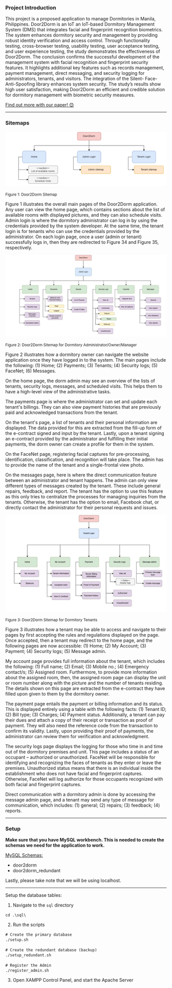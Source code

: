 ### Project Introduction

This project is a proposed application to manage Dormitories in Manila, Philippines. Door2Dorm is an IoT an IoT-based Dormitory Management System (DMS) that integrates facial and fingerprint recognition biometrics. The system enhances dormitory security and management by providing robust identity verification and access control. Through functionality testing, cross-browser testing, usability testing, user acceptance testing, and user experience testing, the study demonstrates the effectiveness of Door2Dorm. The conclusion confirms the successful development of the management system with facial recognition and fingerprint security features. It highlights additional key features such as records management, payment management, direct messaging, and security logging for administrators, tenants, and visitors. The integration of the Silent- Face-Anti-Spoofing library enhances system security. The study’s results show high user satisfaction, making Door2Dorm an efficient and credible solution for dormitory management with biometric security measures.

<a href="https://ieeexplore.ieee.org/document/10366658">Find out more with our paper! 😊</a>

---

### Sitemaps

<img src="assets/images/door2dorm_sitemap.png" alt="Door2Dorm Sitemap">

<small>Figure 1: Door2Dorm Sitemap</small>

Figure 1 illustrates the overall main pages of the Door2Dorm application. Any user can 
view the home page, which contains sections about the list of available rooms with displayed 
pictures, and they can also schedule visits. Admin login is where the dormitory administrator can 
log in by using the credentials provided by the system developer. At the same time, the tenant login 
is for tenants who can use the credentials provided by the administrator. On each login page, once
a user (admin or tenant) successfully logs in, then they are redirected to Figure 34 and Figure 35, 
respectively.


<img src="assets/images/door2dorm_sitemap-admin.png" alt="Door2Dorm Sitemap for Admin">

<small>Figure 2: Door2Dorm Sitemap for Dormitory Administrator/Owner/Manager</small>

Figure 2 illustrates how a dormitory owner can navigate the website application once they 
have logged in to the system. The main pages include the following: (1) Home; (2) Payments; (3) 
Tenants; (4) Security logs; (5) FaceNet; (6) Messages. 

On the home page, the dorm admin may see an overview of the lists of tenants, security 
logs, messages, and scheduled visits. This helps them to have a high-level view of the 
administrative tasks. 

The payments page is where the administrator can set and update each tenant's billings. 
They can also view payment histories that are previously paid and acknowledged transactions from 
the tenant. 

On the tenant's page, a list of tenants and their personal information are displayed. The data 
provided for this are extracted from the fill-up form of the e-contract signed and input by the tenant. 
Lastly, upon a tenant signing an e-contract provided by the administrator and fulfilling their initial 
payments, the dorm owner can create a profile for them in the system. 

On the FaceNet page, registering facial captures for pre-processing, identification, 
classification, and recognition will take place. The admin has to provide the name of the tenant 
and a single-frontal view photo. 

On the messages page, here is where the direct communication feature between an 
administrator and tenant happens. The admin can only view different types of messages created 
by the tenant. These include general repairs, feedback, and report. The tenant has the option to use 
this feature as this only tries to centralize the processes for managing inquiries from the tenants. 
Otherwise, the tenant has the option to email, Facebook chat, or directly contact the administrator 
for their personal requests and issues.

<img src="assets/images/door2dorm_sitemap-tenant.png" alt="Door2Dorm Sitemap for Tenants">

<small>Figure 3: Door2Dorm Sitemap for Dormitory Tenants</small>

Figure 3 illustrates how a tenant may be able to access and navigate to their pages by first 
accepting the rules and regulations displayed on the page. Once accepted, then a tenant may 
redirect to the home page, and the following pages are now accessible: (1) Home; (2) My Account; 
(3) Payment; (4) Security logs; (5) Message admin. 

My account page provides full information about the tenant, which includes the following: 
(1) Full name; (2) Email; (3) Mobile no.; (4) Emergency contact/s; (5) Assigned room. 
Furthermore, to provide more information about the assigned room, then, the assigned room page 
can display the unit or room number along with the picture and the number of tenants residing. 
The details shown on this page are extracted from the e-contract they have filled upon given to 
them by the dormitory owner. 

The payment page entails the payment or billing information and its status. This is 
displayed entirely using a table with the following facts: (1) Tenant ID; (2) Bill type; (3) Charges; 
(4) Payment status. Additionally, a tenant can pay their dues and attach a copy of their receipt or 
transaction as proof of payment. They will also need the reference code from the transaction to 
confirm its validity. Lastly, upon providing their proof of payments, the administrator can review 
them for verification and acknowledgment. 

The security logs page displays the logging for those who time in and time out of the 
dormitory premises and unit. This page includes a status of an occupant – authorized or 
unauthorized. FaceNet will be responsible for identifying and recognizing the faces of tenants as 
they enter or leave the premises. Unauthorized status means that there is an individual inside the 
establishment who does not have facial and fingerprint captures. Otherwise, FaceNet will log 
authorize for those occupants recognized with both facial and fingerprint captures. 

Direct communication with a dormitory admin is done by accessing the message admin 
page, and a tenant may send any type of message for communication, which includes: (1) general; 
(2) repairs; (3) feedback; (4) reports. 

---

### Setup

**Make sure that you have MySQL workbench. This is needed to create the schemas we need for the application to work.**

<u>MySQL Schemas:</u>

- door2dorm
- door2dorm_redundant

Lastly, please take note that we will be using localhost.

--- 

Setup the database tables: 

1. Navigate to the `sql` directory 

``` 
cd .\sql\ 
```

2. Run the scripts

```
# Create the primary database
./setup.sh

# Create the redundant database (backup)
./setup_redundant.sh

# Register the Admin
./register_admin.sh
```

3. Open XAMPP Control Panel, and start the Apache Server 